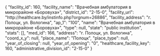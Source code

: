 {
    "facility_id": 160,
    "facility_name": "Врачебная амбулатория в микрорайоне «Боровуха»",
    "district_id": "2-15-0",
    "facility_url": "http:\/\/healthcare.by\/instinfo.php?orgnum=26886",
    "facility_address": "г. Полоцк, ул. Вологина",
    "ap_1": "100",
    "name": "Врачебная амбулатория в микрорайоне «Боровуха»",
    "type": null,
    "state": "public institution",
    "stats": [],
    "med_id": 166,
    "address": "г. Полоцк, ул. Вологина",
    "coord_x_y": null,
    "place_name": "Полоцк",
    "place_type": null,
    "year_of_closing": null,
    "year_of_opening": "0",
    "healthcare_facility_key": 160,
    "administrative_division_id": "2-15-0"
}